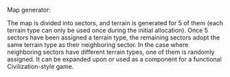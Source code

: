 Map generator:

The map is divided into sectors, and terrain is generated for 5 of them (each terrain type can only be used once during the initial allocation).
Once 5 sectors have been assigned a terrain type, the remaining sectors adopt the same terrain type as their neighboring sector. In the case where neighboring sectors have different terrain types, one of them is randomly assigned.
It can be expanded upon or used as a component for a functional Civilization-style game.
